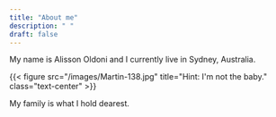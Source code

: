 ```yaml
---
title: "About me"
description: " "
draft: false
---
```


My name is Alisson Oldoni and I currently live in Sydney, Australia.

{{< figure src="/images/Martin-138.jpg" title="Hint: I'm not the baby." class="text-center" >}}

My family is what I hold dearest.